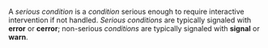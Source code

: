  



A *serious condition* is a *condition* serious enough to require interactive intervention if not handled. *Serious conditions* are typically signaled with **error** or **cerror**; non-serious *conditions* are typically signaled with **signal** or **warn**. 



